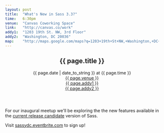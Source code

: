 ```yaml
---
layout: post
title:  "What's New in Sass 3.3?"
time:   6:30pm
venue:  "Canvas Coworking Space"
link:   "http://canvas.co/work"
addy1:  "1203 19th St. NW, 3rd Floor"
addy2:  "Washington, DC 20036"
map:    "http://maps.google.com/maps?q=1203+19th+St+NW,+Washington,+DC+20036"
---
```


<header>
  <h2>{{ page.title }}</h2>
  <time>{{ page.date | date_to_string }} at {{ page.time }}</time><br>
  <a href="{{ page.link }}">{{ page.venue }}</a><br>
  <a class="linkalt" href="{{ page.map }}"><span>{{ page.addy1 }}</span><br><span>{{ page.addy2 }}</span></a>
</header>

For our inaugural meetup we'll be exploring the the new features available in the [current release candidate](https://twitter.com/SassCSS/status/389086335505805312) version of Sass.

Visit [sassydc.eventbrite.com](http://sassydc.eventbrite.com/) to sign up!
